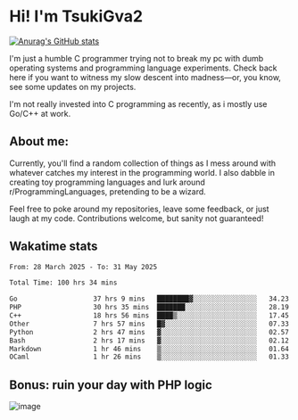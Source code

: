 # Hi! I'm TsukiGva2

[![Anurag's GitHub stats](https://github-readme-stats.vercel.app/api?username=tsukigva2&theme=gruvbox&show_icons=true)](https://github.com/anuraghazra/github-readme-stats)

I'm just a humble C programmer trying not to break my pc with dumb operating systems and programming language experiments. Check back here if you want to witness my slow descent into madness—or, you know, see some updates on my projects.

I'm not really invested into C programming as recently, as i mostly use Go/C++ at work.

## About me:

Currently, you'll find a random collection of things as I mess around with whatever catches my interest in the programming world. I also dabble in creating toy programming languages and lurk around r/ProgrammingLanguages, pretending to be a wizard.

Feel free to poke around my repositories, leave some feedback, or just laugh at my code. Contributions welcome, but sanity not guaranteed!


## Wakatime stats

<!--START_SECTION:waka-->

```txt
From: 28 March 2025 - To: 31 May 2025

Total Time: 100 hrs 34 mins

Go                   37 hrs 9 mins   ████████▓░░░░░░░░░░░░░░░░   34.23 %
PHP                  30 hrs 35 mins  ███████░░░░░░░░░░░░░░░░░░   28.19 %
C++                  18 hrs 56 mins  ████▒░░░░░░░░░░░░░░░░░░░░   17.45 %
Other                7 hrs 57 mins   █▓░░░░░░░░░░░░░░░░░░░░░░░   07.33 %
Python               2 hrs 47 mins   ▓░░░░░░░░░░░░░░░░░░░░░░░░   02.57 %
Bash                 2 hrs 17 mins   ▓░░░░░░░░░░░░░░░░░░░░░░░░   02.12 %
Markdown             1 hr 46 mins    ▒░░░░░░░░░░░░░░░░░░░░░░░░   01.64 %
OCaml                1 hr 26 mins    ▒░░░░░░░░░░░░░░░░░░░░░░░░   01.33 %
```

<!--END_SECTION:waka-->

## Bonus: ruin your day with PHP logic

![image](https://github.com/user-attachments/assets/ca5eea46-08ff-4478-864a-a9008b433368)
